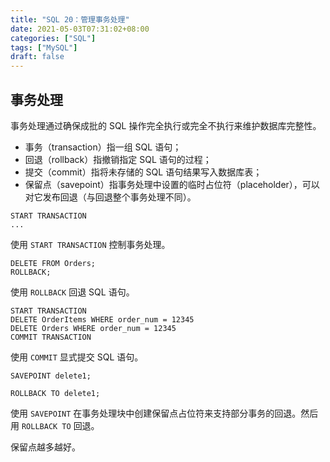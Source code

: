 ```yaml
---
title: "SQL 20：管理事务处理"
date: 2021-05-03T07:31:02+08:00
categories: ["SQL"]
tags: ["MySQL"]
draft: false
---
```


## 事务处理

事务处理通过确保成批的 SQL 操作完全执行或完全不执行来维护数据库完整性。

<!--more-->

- 事务（transaction）指一组 SQL 语句；
- 回退（rollback）指撤销指定 SQL 语句的过程；
- 提交（commit）指将未存储的 SQL 语句结果写入数据库表；
- 保留点（savepoint）指事务处理中设置的临时占位符（placeholder），可以对它发布回退（与回退整个事务处理不同）。

```mysql
START TRANSACTION
...
```

使用 `START TRANSACTION` 控制事务处理。

```mysql
DELETE FROM Orders;
ROLLBACK;
```

使用 `ROLLBACK` 回退 SQL 语句。

```mysql
START TRANSACTION
DELETE OrderItems WHERE order_num = 12345
DELETE Orders WHERE order_num = 12345
COMMIT TRANSACTION
```

使用 `COMMIT` 显式提交 SQL 语句。

```mysql
SAVEPOINT delete1;

ROLLBACK TO delete1;
```

使用 `SAVEPOINT` 在事务处理块中创建保留点占位符来支持部分事务的回退。然后用 `ROLLBACK TO` 回退。

保留点越多越好。